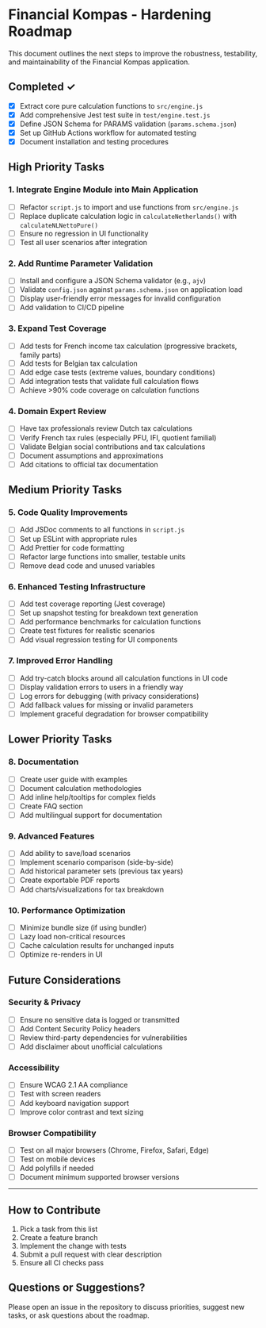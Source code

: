 # Financial Kompas - Hardening Roadmap

This document outlines the next steps to improve the robustness, testability, and maintainability of the Financial Kompas application.

## Completed ✓
- [x] Extract core pure calculation functions to `src/engine.js`
- [x] Add comprehensive Jest test suite in `test/engine.test.js`
- [x] Define JSON Schema for PARAMS validation (`params.schema.json`)
- [x] Set up GitHub Actions workflow for automated testing
- [x] Document installation and testing procedures

## High Priority Tasks

### 1. Integrate Engine Module into Main Application
- [ ] Refactor `script.js` to import and use functions from `src/engine.js`
- [ ] Replace duplicate calculation logic in `calculateNetherlands()` with `calculateNLNettoPure()`
- [ ] Ensure no regression in UI functionality
- [ ] Test all user scenarios after integration

### 2. Add Runtime Parameter Validation
- [ ] Install and configure a JSON Schema validator (e.g., `ajv`)
- [ ] Validate `config.json` against `params.schema.json` on application load
- [ ] Display user-friendly error messages for invalid configuration
- [ ] Add validation to CI/CD pipeline

### 3. Expand Test Coverage
- [ ] Add tests for French income tax calculation (progressive brackets, family parts)
- [ ] Add tests for Belgian tax calculation
- [ ] Add edge case tests (extreme values, boundary conditions)
- [ ] Add integration tests that validate full calculation flows
- [ ] Achieve >90% code coverage on calculation functions

### 4. Domain Expert Review
- [ ] Have tax professionals review Dutch tax calculations
- [ ] Verify French tax rules (especially PFU, IFI, quotient familial)
- [ ] Validate Belgian social contributions and tax calculations
- [ ] Document assumptions and approximations
- [ ] Add citations to official tax documentation

## Medium Priority Tasks

### 5. Code Quality Improvements
- [ ] Add JSDoc comments to all functions in `script.js`
- [ ] Set up ESLint with appropriate rules
- [ ] Add Prettier for code formatting
- [ ] Refactor large functions into smaller, testable units
- [ ] Remove dead code and unused variables

### 6. Enhanced Testing Infrastructure
- [ ] Add test coverage reporting (Jest coverage)
- [ ] Set up snapshot testing for breakdown text generation
- [ ] Add performance benchmarks for calculation functions
- [ ] Create test fixtures for realistic scenarios
- [ ] Add visual regression testing for UI components

### 7. Improved Error Handling
- [ ] Add try-catch blocks around all calculation functions in UI code
- [ ] Display validation errors to users in a friendly way
- [ ] Log errors for debugging (with privacy considerations)
- [ ] Add fallback values for missing or invalid parameters
- [ ] Implement graceful degradation for browser compatibility

## Lower Priority Tasks

### 8. Documentation
- [ ] Create user guide with examples
- [ ] Document calculation methodologies
- [ ] Add inline help/tooltips for complex fields
- [ ] Create FAQ section
- [ ] Add multilingual support for documentation

### 9. Advanced Features
- [ ] Add ability to save/load scenarios
- [ ] Implement scenario comparison (side-by-side)
- [ ] Add historical parameter sets (previous tax years)
- [ ] Create exportable PDF reports
- [ ] Add charts/visualizations for tax breakdown

### 10. Performance Optimization
- [ ] Minimize bundle size (if using bundler)
- [ ] Lazy load non-critical resources
- [ ] Cache calculation results for unchanged inputs
- [ ] Optimize re-renders in UI

## Future Considerations

### Security & Privacy
- [ ] Ensure no sensitive data is logged or transmitted
- [ ] Add Content Security Policy headers
- [ ] Review third-party dependencies for vulnerabilities
- [ ] Add disclaimer about unofficial calculations

### Accessibility
- [ ] Ensure WCAG 2.1 AA compliance
- [ ] Test with screen readers
- [ ] Add keyboard navigation support
- [ ] Improve color contrast and text sizing

### Browser Compatibility
- [ ] Test on all major browsers (Chrome, Firefox, Safari, Edge)
- [ ] Test on mobile devices
- [ ] Add polyfills if needed
- [ ] Document minimum supported browser versions

---

## How to Contribute

1. Pick a task from this list
2. Create a feature branch
3. Implement the change with tests
4. Submit a pull request with clear description
5. Ensure all CI checks pass

## Questions or Suggestions?

Please open an issue in the repository to discuss priorities, suggest new tasks, or ask questions about the roadmap.

